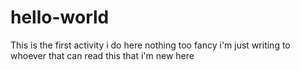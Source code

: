 # hello-world
This is the first activity i do here
nothing too fancy i'm just writing to whoever that can read this that i'm new here 
